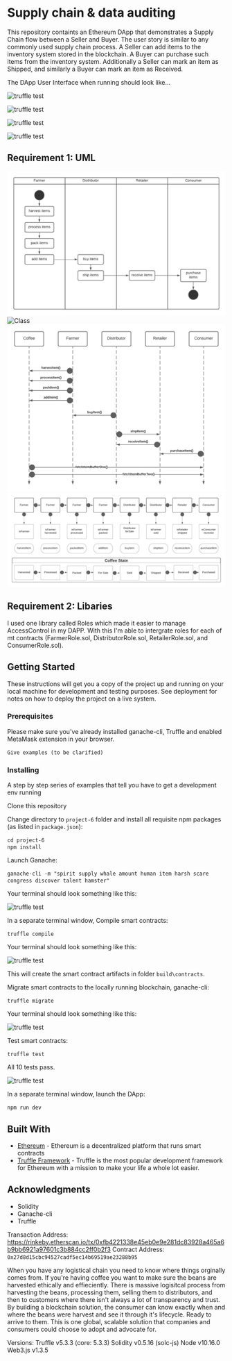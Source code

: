 # Supply chain & data auditing

This repository containts an Ethereum DApp that demonstrates a Supply Chain flow between a Seller and Buyer. The user story is similar to any commonly used supply chain process. A Seller can add items to the inventory system stored in the blockchain. A Buyer can purchase such items from the inventory system. Additionally a Seller can mark an item as Shipped, and similarly a Buyer can mark an item as Received.

The DApp User Interface when running should look like...

![truffle test](images/ftc_product_overview.png)

![truffle test](images/ftc_farm_details.png)

![truffle test](images/ftc_product_details.png)

![truffle test](images/ftc_transaction_history.png)


##  Requirement 1: UML

![Activity](screenshots/activity-diagram.png)
![Class](screenshots/class-diagram.png)
![Sequence](screenshots/sequence-diagram.png)
![State](screenshots/state-diagram.png)



##  Requirement 2: Libaries
I used one library called Roles which made it easier to manage AccessControl in my DAPP. With this I'm able to intergrate roles for each of mt contracts (FarmerRole.sol, DistributorRole.sol, RetailerRole.sol, and ConsumerRole.sol).


## Getting Started

These instructions will get you a copy of the project up and running on your local machine for development and testing purposes. See deployment for notes on how to deploy the project on a live system.

### Prerequisites

Please make sure you've already installed ganache-cli, Truffle and enabled MetaMask extension in your browser.

```
Give examples (to be clarified)
```

### Installing

A step by step series of examples that tell you have to get a development env running

Clone this repository

Change directory to ```project-6``` folder and install all requisite npm packages (as listed in ```package.json```):

```
cd project-6
npm install
```

Launch Ganache:

```
ganache-cli -m "spirit supply whale amount human item harsh scare congress discover talent hamster"
```

Your terminal should look something like this:

![truffle test](images/ganache-cli.png)

In a separate terminal window, Compile smart contracts:

```
truffle compile
```

Your terminal should look something like this:

![truffle test](images/truffle_compile.png)

This will create the smart contract artifacts in folder ```build\contracts```.

Migrate smart contracts to the locally running blockchain, ganache-cli:

```
truffle migrate
```

Your terminal should look something like this:

![truffle test](images/truffle_migrate.png)

Test smart contracts:

```
truffle test
```

All 10 tests  pass.

![truffle test](images/truffle_test.png)

In a separate terminal window, launch the DApp:

```
npm run dev
```

## Built With

* [Ethereum](https://www.ethereum.org/) - Ethereum is a decentralized platform that runs smart contracts
* [Truffle Framework](http://truffleframework.com/) - Truffle is the most popular development framework for Ethereum with a mission to make your life a whole lot easier.


## Acknowledgments

* Solidity
* Ganache-cli
* Truffle


Transaction Address: https://rinkeby.etherscan.io/tx/0xfb4221338e45eb0e9e281dc83928a465a6b9bb6921a97601c3b884cc2ff0b2f3 Contract Address: `0x27d8d15cbc94527cadf5ec14b69519ae23288b95`

When you have any logistical chain you need to know where things orginally comes from. If you're having coffee you want to make sure the beans are harvested ethically and effieciently. There is massive logisitcal process from harvesting the beans, processing them, selling them to distributors, and then to customers where there isn't always a lot of transparency and trust. By building a blockchain solution, the consumer can know exactly when and where the beans were harvest and see it through it's lifecycle. Ready to arrive to them. This is one global, scalable solution that companies and consumers could choose to adopt and advocate for.

Versions: Truffle v5.3.3 (core: 5.3.3) Solidity v0.5.16 (solc-js) Node v10.16.0 Web3.js v1.3.5


